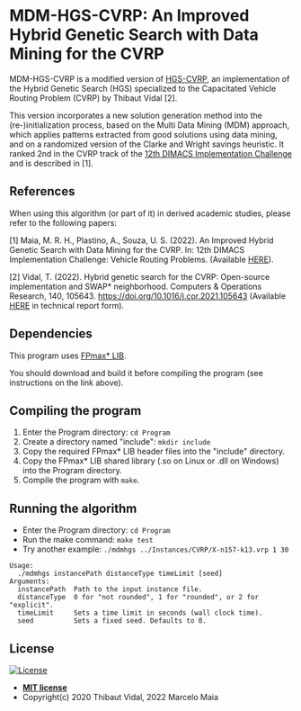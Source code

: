 
# MDM-HGS-CVRP: An Improved Hybrid Genetic Search with Data Mining for the CVRP

MDM-HGS-CVRP is a modified version of [HGS-CVRP](https://github.com/vidalt/HGS-CVRP), an implementation of the Hybrid Genetic Search (HGS) specialized to the Capacitated Vehicle Routing Problem (CVRP) by Thibaut Vidal [2].

This version incorporates a new solution generation method into the (re-)initialization process, based on the Multi Data Mining (MDM) approach, which applies patterns extracted from good solutions using data mining, and on a randomized version of the Clarke and Wright savings heuristic. It ranked 2nd in the CVRP track of the [12th DIMACS Implementation Challenge](http://dimacs.rutgers.edu/programs/challenge/vrp/) and is described in [1].

## References

When using this algorithm (or part of it) in derived academic studies, please refer to the following papers:

[1] Maia, M. R. H., Plastino, A., Souza, U. S. (2022). 
An Improved Hybrid Genetic Search with Data Mining for the CVRP. In: 12th DIMACS Implementation Challenge: Vehicle Routing Problems. 
(Available [HERE](http://dimacs.rutgers.edu/events/details?eID=2073)).

[2] Vidal, T. (2022). Hybrid genetic search for the CVRP: Open-source implementation and SWAP* neighborhood. Computers & Operations Research, 140, 105643.
https://doi.org/10.1016/j.cor.2021.105643 (Available [HERE](https://arxiv.org/abs/2012.10384) in technical report form).

## Dependencies

This program uses [FPmax* LIB](https://github.com/marcelorhmaia/FPmax-LIB).

You should download and build it before compiling the program (see instructions on the link above).

## Compiling the program

1. Enter the Program directory: `cd Program`
2. Create a directory named "include": `mkdir include`
3. Copy the required FPmax* LIB header files into the "include" directory.
4. Copy the FPmax* LIB shared library (.so on Linux or .dll on Windows) into the Program directory.
5. Compile the program with `make`.

## Running the algorithm

* Enter the Program directory: `cd Program`
* Run the make command: `make test`
* Try another example: `./mdmhgs ../Instances/CVRP/X-n157-k13.vrp 1 30`

```
Usage:
  ./mdmhgs instancePath distanceType timeLimit [seed]
Arguments:
  instancePath  Path to the input instance file.
  distanceType  0 for "not rounded", 1 for "rounded", or 2 for "explicit".
  timeLimit     Sets a time limit in seconds (wall clock time).
  seed          Sets a fixed seed. Defaults to 0.
```

## License

[![License](http://img.shields.io/:license-mit-blue.svg?style=flat-square)](http://badges.mit-license.org)

- **[MIT license](http://opensource.org/licenses/mit-license.php)**
- Copyright(c) 2020 Thibaut Vidal, 2022 Marcelo Maia





